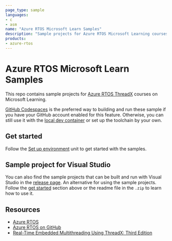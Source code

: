 ```yaml
---
page_type: sample
languages:
- c
- asm
name: "Azure RTOS Microsoft Learn Samples"
description: "Sample projects for Azure RTOS Microsoft Learning courses how."
products:
- azure-rtos
---
```


# Azure RTOS Microsoft Learn Samples

This repo contains sample projects for [Azure RTOS ThreadX](docs.microsoft.com/learn/paths/azure-rtos-threadx) courses on Microsoft Learning.

[GitHub Codespaces](https://github.com/features/codespaces) is the preferred way to building and run these sample if you have your GitHub account enabled for this feature. Otherwise, you can still use it with the [local dev container](https://code.visualstudio.com/docs/remote/containers) or set up the toolchain by your own.

## Get started

Follow the [Set up environment](https://docs.microsoft.com/learn/modules/introduction-azure-rtos/2-set-up-environment) unit to get started with the samples.

## Sample project for Visual Studio

You can also find the sample projects that can be built and run with Visual Studio in the [release page](https://github.com/Azure-Samples/azure-rtos-learn-samples/releases/tag/vs). An alternative for using the sample projects. Follow the [get started](#get-started) section above or the readme file in the `.zip` to learn how to use it.

## Resources

* [Azure RTOS](https://aka.ms/rtos)
* [Azure RTOS on GitHub](https://github.com/azure-rtos)
* [Real-Time Embedded Multithreading Using ThreadX: Third Edition](https://www.amazon.com/Real-Time-Embedded-Multithreading-Using-ThreadX/dp/1523730420/ref=sr_1_1?crid=1JWWLSCUL3TMU&keywords=threadx&qid=1645485431&sprefix=threadx%2Caps%2C122&sr=8-1)